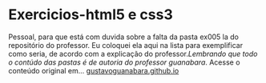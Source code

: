 # Exercicios-html5 e css3
 Pessoal, para que está com duvida sobre a falta da pasta ex005 la do repositório do professor. Eu coloquei ela aqui na lista para exemplificar como seria, de acordo com a explicação do professor._Lembrando que todo o contúdo das pastas é de autoria do professor guanabara_. Acesse o conteúdo original em... [gustavoguanabara.github.io](https://github.com/gustavoguanabara)
